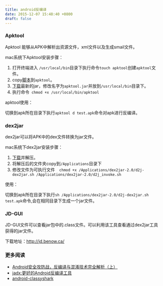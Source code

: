 ```yaml
---
title: android反编译
date: 2015-12-07 15:48:40 +0800
draft: false
---
```



### Apktool 

Apktool 能够从APK中解析出资源文件，xml文件以及生成smail文件。

<!--more--> 

mac系统下Apktool安装步骤：

1. 打开终端进入 `/usr/local/bin`目录下执行命令`touch apktool`创建`apktool`文件。
2. copy[脚本](https://raw.githubusercontent.com/iBotPeaches/Apktool/master/scripts/osx/apktool)到`apktool`。
3. [下载](https://bitbucket.org/iBotPeaches/apktool/downloads)最新的jar，修改名字为`apktool.jar`并放到`/usr/local/bin`目录下。
4. 执行命令` chmod +x /usr/local/bin/apktool`

apktool使用：

切换到apk所在目录下执行`apktool d test.apk`命令对apk进行反编译。


### dex2jar

dex2jar可以将APK中的dex文件转换为jar文件。

mac系统下dex2jar安装步骤：

1. [下载](http://sourceforge.net/projects/dex2jar/)并解压。
2. 将解压后的文件夹copy到`/Applications`目录下
3. 修改文件为可执行文件`  chmod +x /Applications/dex2jar-2.0/d2j-dex2jar.sh /Applications/dex2jar-2.0/d2j_invoke.sh`

使用：

切换到apk所在目录下执行`sh /Applications/dex2jar-2.0/d2j-dex2jar.sh test.apk`命令,会在相同目录下生成一个jar文件。

### JD-GUI

JD-GUI文件可以查看jar包中的.class文件。可以利用该工具查看通过dex2jar工具获得的jar文件。

下载地址：<http://jd.benow.ca/>


### 更多阅读

* [Android安全攻防战，反编译与混淆技术完全解析（上）](http://blog.csdn.net/guolin_blog/article/details/49738023)
* [jadx:更好的Android反编译工具](https://liuzhichao.com/2016/jadx-decompiler.html)
* [android-classyshark](https://github.com/google/android-classyshark)






